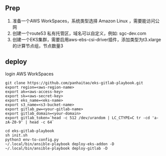 ## Prep

1. 准备一个AWS WorkSpaces，系统类型选择 Amazon Linux ，需要能访问公网
2. 创建一个route53 私有托管区，域名可以自定义，例如: sgc-dev.com
3. 创建一个EKS集群，需要启用aws-ebs-csi-driver插件，添加类型为t3.xlarge的计算节点组，节点数量3


## deploy

login AWS WorkSpaces

```
git clone https://github.com/panhaitao/eks-gitlab-playbook.git
export region=<aws-region-name>
export ak=<aws-access-key>
export sk=<aws-secret-key>
export eks_name=<eks-name>
export s3_name=<s3-bucket-name>
export gitlab_pw=<your-gitlab-name>
export gitlab_domain=<your-domain>
export gitlab_token=`head -c 512 /dev/urandom | LC_CTYPE=C tr -cd 'a-zA-Z0-9' | head -c 64`

cd eks-gitlab-playbook
sh init.sh
python3 env-to-config.py
~/.local/bin/ansible-playbook deploy-eks-addon -D
~/.local/bin/ansible-playbook deploy-gitlab -D
```
